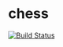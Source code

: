 # chess

[![Build Status](https://travis-ci.com/kugelest/chess.svg?branch=developer)](https://travis-ci.com/kugelest/chess)